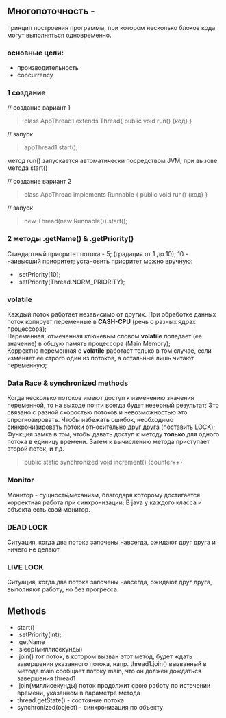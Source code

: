 ## Многопоточность -
принцип построения программы, при котором несколько блоков кода могут выполняться одновременно.

### основные цели:
- производительность
- concurrency

### 1 создание 
// создание вариант 1
> class AppThread1 extends Thread{ public void run() {код} }
> 
// запуск
> appThread1.start();
>
метод run() запускается автоматически посредством JVM, при вызове метода start()

// создание вариант 2
> class AppThread implements Runnable { public void run() {код} }
>
// запуск
> new Thread(new Runnable()).start();

### 2 методы .getName() & .getPriority()
Стандартный приоритет потока - 5;  (градация от 1 до 10); 
10 - наивысший приоритет;
установить приоритет можно вручную:
- .setPriority(10);
- .setPriority(Thread.NORM_PRIORITY);


### volatile
Каждый поток работает независимо от других. При обработке данных поток копирует переменные в **CASH-CPU** (речь о
разных ядрах процессора);  
Переменная, отмеченная ключевым словом **volatile** попадает (ее значение) в общую память процессора (Main Memory);  
Корректно переменная с **volatile** работает только в том случае, если изменяет ее строго один из потоков, а остальные
лишь читают переменную;

### Data Race & synchronized methods
Когда несколько потоков имеют доступ к изменению значения переменной, то на выходе почти всегда будет неверный результат;
Это связано с разной скоростью потоков и невозможностью это спрогнозировать. Чтобы избежать ошибок, необходимо
синхронизировать потоки относительно друг друга (поставить LOCK); Функция замка в том, чтобы давать доступ к методу
**только** для одного потока в единицу времени. Затем к вычислению метода приступает второй поток, и т.д.
> public static synchronized void increment() {counter++} 

### Monitor
Монитор - сущность\механизм, благодаря которому достигается корректная работа при синхронизации;
В java у каждого класса и объекта есть свой монитор.

### DEAD LOCK
Ситуация, когда два потока залочены навсегда, ожидают друг друга и ничего не делают.

### LIVE LOCK
Ситуация, когда два потока залочены навсегда, ожидают друг друга, выполняют работу, но без прогресса.



## Methods
* start()
* .setPriority(int);
* .getName
* .sleep(миллисекунды) 
* .join()  тот поток, в котором вызван этот метод, будет ждать завершения указанного потока, напр. thread1.join()
  вызванный в методе main сообщает потоку main, что он должен дождаться завершения thread1
* .join(миллисекунды)  поток продолжит свою работу по истечении времени, указанном в параметре метода
* thread.getState()  -  состояние потока
* synchronized(object)  - синхронизация по объекту